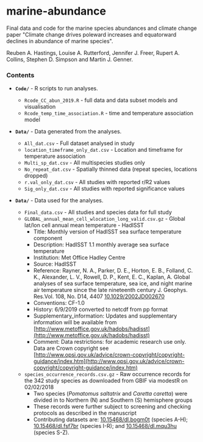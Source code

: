 # marine-abundance
 
Final data and code for the marine species abundances and climate change paper "Climate change drives poleward increases and equatorward declines in abundance of marine species".

Reuben A. Hastings, Louise A. Rutterford, Jennifer J. Freer, Rupert A. Collins, Stephen D. Simpson and Martin J. Genner.


### Contents

* **`Code/`** - R scripts to run analyses.
    - `Rcode_CC_abun_2019.R` - full data and data subset models and visualisation
    - `Rcode_temp_time_association.R` - time and temperature association model


* **`Data/`** - Data generated from the analyses.
    - `All_dat.csv` - Full dataset analysed in study
    - `location_timeframe_only_dat.csv` - Location and timeframe for temperature association 
    - `Multi_sp_dat.csv` - All multispecies studies only 
    - `No_repeat_dat.csv` - Spatially thinned data (repeat species, locations dropped)
    - `r.val_only_dat.csv` - All studies with reported r/R2 values 
    - `Sig_only_dat.csv` - All studies with reported significance values 
    
    
* **`Data/`** - Data used for the analyses.
    - `Final_data.csv` - All studies and species data for full study
    - `GLOBAL_annual_mean_cell_wlocation_long_valid.csv.gz` - Global lat/lon cell annual mean temperature - HadISST
        - Title: Monthly version of HadISST sea surface temperature component
        - Description: HadISST 1.1 monthly average sea surface temperature
        - Institution: Met Office Hadley Centre
        - Source: HadISST
        - Reference: Rayner, N. A., Parker, D. E., Horton, E. B., Folland, C. K., Alexander, L. V., Rowell, D. P., Kent, E. C., Kaplan, A.  Global analyses of sea surface temperature, sea ice, and night marine air temperature since the late nineteenth century J. Geophys. Res.Vol. 108, No. D14, 4407 [10.1029/2002JD002670](http://dx.doi.org/10.1029/2002JD002670)
        - Conventions: CF-1.0
        - History: 6/9/2019 converted to netcdf from pp format
        - Supplementary_information: Updates and supplementary information will be available from [http://www.metoffice.gov.uk/hadobs/hadisst](http://www.metoffice.gov.uk/hadobs/hadisst)
        - Comment: Data restrictions: for academic research use only. Data are Crown copyright see [http://www.opsi.gov.uk/advice/crown-copyright/copyright-guidance/index.htm](http://www.opsi.gov.uk/advice/crown-copyright/copyright-guidance/index.htm)
    - `species_occurrence_records.csv.gz` - Raw occurrence records for the 342 study species as downloaded from GBIF via modestR on 02/02/2018
        -  Two species (_Pomatomus saltatrix_ and _Caretta caretta_) were divided in to Northern (N) and Southern (S) hemisphere groups
        -  These records were further subject to screening and checking protocols as described in the manuscript
        -  Contributing datasets are: [10.15468/dl.bogm0t](https://doi.org/10.15468/dl.bogm0t) (species A-H); [10.15468/dl.fsf7br](https://doi.org/10.15468/dl.fsf7br) (species I-R); and [10.15468/dl.mqu3hu](https://doi.org/10.15468/dl.mqu3hu) (species S-Z).